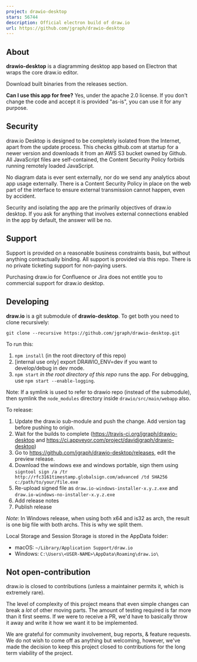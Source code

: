 ```yaml
---
project: drawio-desktop
stars: 56744
description: Official electron build of draw.io
url: https://github.com/jgraph/drawio-desktop
---
```


About
-----

**drawio-desktop** is a diagramming desktop app based on Electron that wraps the core draw.io editor.

Download built binaries from the releases section.

**Can I use this app for free?** Yes, under the apache 2.0 license. If you don't change the code and accept it is provided "as-is", you can use it for any purpose.

Security
--------

draw.io Desktop is designed to be completely isolated from the Internet, apart from the update process. This checks github.com at startup for a newer version and downloads it from an AWS S3 bucket owned by Github. All JavaScript files are self-contained, the Content Security Policy forbids running remotely loaded JavaScript.

No diagram data is ever sent externally, nor do we send any analytics about app usage externally. There is a Content Security Policy in place on the web part of the interface to ensure external transmission cannot happen, even by accident.

Security and isolating the app are the primarily objectives of draw.io desktop. If you ask for anything that involves external connections enabled in the app by default, the answer will be no.

Support
-------

Support is provided on a reasonable business constraints basis, but without anything contractually binding. All support is provided via this repo. There is no private ticketing support for non-paying users.

Purchasing draw.io for Confluence or Jira does not entitle you to commercial support for draw.io desktop.

Developing
----------

**draw.io** is a git submodule of **drawio-desktop**. To get both you need to clone recursively:

`git clone --recursive https://github.com/jgraph/drawio-desktop.git`

To run this:

1.  `npm install` (in the root directory of this repo)
2.  \[internal use only\] export DRAWIO\_ENV=dev if you want to develop/debug in dev mode.
3.  `npm start` _in the root directory of this repo_ runs the app. For debugging, use `npm start --enable-logging`.

Note: If a symlink is used to refer to drawio repo (instead of the submodule), then symlink the `node_modules` directory inside `drawio/src/main/webapp` also.

To release:

1.  Update the draw.io sub-module and push the change. Add version tag before pushing to origin.
2.  Wait for the builds to complete (https://travis-ci.org/jgraph/drawio-desktop and https://ci.appveyor.com/project/davidjgraph/drawio-desktop)
3.  Go to https://github.com/jgraph/drawio-desktop/releases, edit the preview release.
4.  Download the windows exe and windows portable, sign them using `signtool sign /a /tr http://rfc3161timestamp.globalsign.com/advanced /td SHA256 c:/path/to/your/file.exe`
5.  Re-upload signed file as `draw.io-windows-installer-x.y.z.exe` and `draw.io-windows-no-installer-x.y.z.exe`
6.  Add release notes
7.  Publish release

_Note_: In Windows release, when using both x64 and is32 as arch, the result is one big file with both archs. This is why we split them.

Local Storage and Session Storage is stored in the AppData folder:

-   macOS: `~/Library/Application Support/draw.io`
-   Windows: `C:\Users\<USER-NAME>\AppData\Roaming\draw.io\`

Not open-contribution
---------------------

draw.io is closed to contributions (unless a maintainer permits it, which is extremely rare).

The level of complexity of this project means that even simple changes can break a _lot_ of other moving parts. The amount of testing required is far more than it first seems. If we were to receive a PR, we'd have to basically throw it away and write it how we want it to be implemented.

We are grateful for community involvement, bug reports, & feature requests. We do not wish to come off as anything but welcoming, however, we've made the decision to keep this project closed to contributions for the long term viability of the project.
